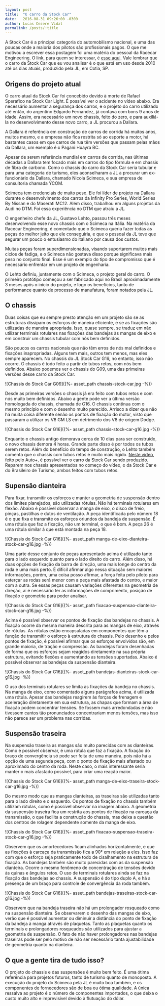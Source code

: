 ```yaml
---
layout: post
title:  "O carro da Stock Car"
date:   2016-08-31 09:26:00 -0300
author: Lucas Cezere Vidal
permalink: /posts/:title
---
```

A Stock Car é a principal categoria do automobilismo nacional, e uma das poucas onde a maioria dos pilotos são profissionais pagos. O que me motivou a escrever essa postagem foi uma matéria do pessoal da Racecar Engineering. O link, para quem se interessar, é [esse aqui](https://www.racecar-engineering.com/articles/touringcar/the-boys-from-brazil-touring-cars-south-american-style/). Vale lembrar que o carro da Stock Car que eu vou analisar é o que está em uso desde 2010 até os dias atuais, produzido pela JL, em Cotia, SP.

## Origens do projeto atual

O carro atual da Stock Car foi concebido devido à morte de Rafael Sperafico na Stock Car Light. É possível ver o acidente no vídeo abaixo. Era necessário aumentar a segurança dos carros, e o projeto do carro utilizado até então, do argentino Edgardo Fernandez, já contava com bons 9 anos de idade. Assim, era necessário um novo chassis, feito do zero, e para auxiliá-la no desenvolvimento desse novo carro, a JL procurou a Dallara.

A Dallara é referência em construção de carros de corrida há muitos anos, muitos mesmo, e a empresa não fica restrita só ao esporte a motor, há bastantes casos em que carros de rua têm versões que passam pelas mãos da Dallara, um exemplo é o Pagani Huayra BC.

Apesar de serem referência mundial em carros de corrida, nas últimas décadas a Dallara tem focado mais em carros do tipo fórmula e em chassis de fibra de carbono. Como o chassis do carro da Stock Car seria tubular e para uma categoria de turismo, eles aconselharam a JL a procurar um ex-funcionário da Dallara, chamado Nicola Scimeca, e sua empresa de consultoria chamada YCOM.

Scimeca tem credenciais de muito peso. Ele foi líder de projeto na Dallara durante o desenvolvimento dos carros da Infinity Pro Series, World Series By Nissan e do Maserati MC12. Além disso, trabalhou em alguns projetos da Audi no DTM. Foi essa experiência no DTM que atraiu a JL.

O engenheiro chefe da JL, Gustavo Lehto, passou três meses desenvolvendo esse novo chassis com o Scimeca na Itália. Na matéria da Racecar Engineering, é comentado que o Scimeca queria fazer todas as peças do melhor jeito que ele conseguiria, e que o pessoal da JL teve que segurar um pouco o entusiasmo do italiano por causa dos custos.

Muitas peças foram superdimensionadas, visando suportarem muitos mais ciclos de fadiga, e o Scimeca não gostava disso porque significava mais peso no conjunto final. Esse é um exemplo do tipo de compromisso que é necessário enfrentar em um projeto de engenharia.

O Lehto definiu, juntamente com o Scimeca, o projeto geral do carro. O primeiro protótipo começou a ser fabricado aqui no Brasil aproximadamente 3 meses após o início do projeto, e logo os benefícios, tanto de performance quanto de processo de manufatura, foram notados pela JL.

## O chassis

Duas coisas que eu sempre presto atenção em um projeto são se as estruturas dissipam os esforços de maneira eficiente, e se as fixações são utilizadas de maneira apropriada. Isso, quase sempre, se traduz em não utilizar terminais rotulares nas fixações das bandejas às mangas de eixo e em construir um chassis tubular com nós bem definidos.

São poucos os carros nacionais que não têm erros de nós mal definidos e fixações inapropriadas. Alguns tem mais, outros tem menos, mas eles sempre aparecem. No chassis do JL Stock Car G16, no entanto, isso não ocorre. O chassis é todo feito a partir de tubos retos, com nós bem definidos. Abaixo podemos ver o chassis do G09, uma das primeiras versões desse carro da Stock Car.

![Chassis do Stock Car G09]({%- asset_path chassis-stock-car.jpg -%})

Desde as primeiras versões o chassis já era feito com tubos retos e com nós muito bem definidos. Abaixo a gente pode ver a última versão homologada do chassis, chamada de G16. O chassis continua com o mesmo princípio e com o desenho muito parecido. Arrisco a dizer que não há muita coisa diferente senão os pontos de fixação do motor, visto que passaram a utilizar os V8 GM LS em detrimento dos V8 de origem Dodge.

![Chassis do Stock Car G16]({%- asset_path chassis-stock-car-g16.jpg -%})

Enquanto o chassis antigo demorava cerca de 10 dias para ser construído, o novo chassis demora 4 horas. Grande parte disso é por todos os tubos serem retos. Além do benefício do tempo de construção, o Lehto também comenta que o chassis com tubos retos é muito mais rígido. [Neste vídeo](https://www.youtube.com/watch?v=otHdtGQFTCM), feito pelo Auto+, é possível ver o carro da Stock Car sendo produzido. Reparem nos chassis apresentados no começo do vídeo, o da Stock Car e do Brasileiro de Turismo, ambos feitos com tubos retos.

## Supensão dianteira

Para fixar, transmitir os esforços e manter a geometria de suspensão dentro dos limites planejados, são utilizadas rótulas. Não há terminais rotulares em flexão. Abaixo é possível observar a manga de eixo, o disco de freio, pinças, pastilhas e dutos de ventilação. A peça identificada pelo número 18 é o que fixa e transmite os esforços oriundos da bandeja de suspensão. É uma rótula que faz a fixação, não um terminal, o que é bom. A peça 26 é uma rótula similar à que está montada na peça 18.

![Chassis do Stock Car G16]({%- asset_path manga-de-eixo-dianteira-stock-car-g16.jpg -%})

Uma parte desse conjunto de peças apresentado acima é utilizado tanto para o lado esquerdo quanto para o lado direito do carro. Além disso, há duas opções de fixação da barra de direção, uma mais longe do centro da roda e uma mais perto. É difícil afirmar algo nessa situação sem maiores informações, porém, uma coisa posso afirmar, a força feita pelo piloto para esterçar as rodas será menor com a peça mais afastada do centro, e maior com a outra. Se essas peças causam variações diferentes na geometria de direção, aí é necessário ter as informações de comprimento, posição de fixação e geometria para poder analisar.

![Chassis do Stock Car G16]({%- asset_path fixacao-suspensao-dianteira-stock-car-g16.jpg -%})

Acima é possível observar os pontos de fixação das bandejas no chassis. A fixação ocorre da mesma maneira descrita para as mangas de eixo, através de rótulas. As rótulas estão encapsuladas em componentes que têm a função de transmitir o esforço à estrutura do chassis. Pelo desenho e pelos pontos de fixação, é possível afirmar que os esforços envolvidos são, em grande maioria, de tração e compressão. As bandejas foram desenhadas de forma que os esforços sejam reagidos diretamente na sua própria estrutura, evitando flexões e aumentando as tensões suportadas. Abaixo é possível observar as bandejas da suspensão dianteira.

![Chassis do Stock Car G16]({%- asset_path bandejas-dianteiras-stock-car-g16.jpg -%})

O uso dos terminais rotulares se limita às fixações da bandeja no chassis. Na manga de eixo, como comentado alguns parágrafos acima, é utilizada uma rótula. Apesar das bandejas reagirem às forças de frenagem e aceleração diretamente em sua estrutura, as chapas que formam a área de fixação podem concentrar tensões. Se fossem mais arredondadas e não tivessem cantos tão pronunciados concentrariam menos tensões, mas isso não parece ser um problema nas corridas.

## Suspensão traseira

Na suspensão traseira as mangas são muito parecidas com as dianteiras. Como é possível observar, é uma rótula que faz a fixação. A fixação do braço de convergência só pode ser feita de uma maneira, pois não há a opção de uma segunda peça, com o ponto de fixação mais afastado ou aproximado do centro da roda. Neste caso, o mais interessante seria manter o mais afastado possível, para criar uma reação maior.

![Chassis do Stock Car G16]({%- asset_path manga-de-eixo-traseira-stock-car-g16.jpg -%})

Do mesmo modo que as mangas dianteiras, as traseiras são utilizadas tanto para o lado direito e o esquerdo. Os pontos de fixação no chassis também utilizam rótulas, como é possível observar na imagem abaixo. A geometria da suspensão traseira fica um restrita aos pontos de fixação na carcaça da transmissão, o que facilita a construção do chassis, mas deixa a questão dos centros de rolagem dependente somente da manga de eixo.

![Chassis do Stock Car G16]({%- asset_path fixacao-suspensao-traseira-stock-car-g16.jpg -%})

Observem que os amortecedores ficam alinhados horizontalmente, e que as fixações à carcaça da transmissão fica a 90° em relação a eles. Isso faz com que o esforço seja praticamente todo de cisalhamento na estrutura de fixação. As bandejas também são muito parecidas com as da suspensão dianteira. Ocorre o mesmo fenômeno de concentração de tensões devido às quinas e ângulos retos. O uso de terminais rotulares ainda se faz na fixação das bandejas ao chassis. A suspensão é do tipo duplo A, e há a presença de um braço para controle de convergência da roda também.

![Chassis do Stock Car G16]({%- asset_path bandejas-traseiras-stock-car-g16.jpg -%})

Observem que na bandeja traseira não há um prolongador rosqueado como na suspensão dianteira. Se observarem o desenho das mangas de eixo, verão que é possível aumentar ou diminuir a distância do ponto de fixação da bandeja à manga através de plaquetas. Tanto as plaquetas quanto os terminais e prolongadores rosqueados são utilizados para ajustar a geometria de suspensão. O fato de não haver prolongadores nas bandejas traseiras pode ser pelo motivo de não ser necessário tanta ajustabilidade de geometria quanto na dianteira.

## O que a gente tira de tudo isso?

O projeto do chassis e das suspensões é muito bem feito. É uma ótima referência para projetos futuros, tanto de turismo quanto de monoposto. A execução do projeto do Scimeca pela JL é muito boa também, e os componentes de fornecedores são de boa ou ótima qualidade. A única ressalva ao projeto é o número de componentes importados, o que deixa o custo muito alto e imprevisível devido à flutuação do dólar.
